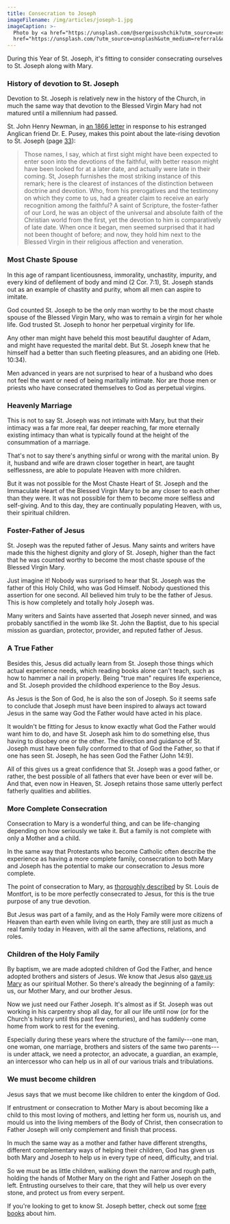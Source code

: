 ```yaml
---
title: Consecration to Joseph
imageFilename: /img/articles/joseph-1.jpg
imageCaption: >-
  Photo by <a href="https://unsplash.com/@sergeisushchik?utm_source=unsplash&utm_medium=referral&utm_content=creditCopyText">Sergei Sushchik</a> on <a
  href="https://unsplash.com/?utm_source=unsplash&utm_medium=referral&utm_content=creditCopyText">Unsplash</a>
---
```


During this Year of St. Joseph, it's fitting to consider consecrating ourselves to St. Joseph along with Mary.

### History of devotion to St. Joseph

Devotion to St. Joseph is relatively new in the history of the Church, in much the same way that devotion to the Blessed Virgin Mary had not matured until a millennium had passed.

St. John Henry Newman, in [an 1866 letter](/books/st-john-henry-newman-reply-to-eirenicon.html) in response to his estranged Anglican friend Dr. E. Pusey, makes this point about the late-rising devotion to St. Joseph (page [33](https://archive.org/details/a600343600newmuoft/page/n37?view=theater&q=joseph)):

> Those names, I say, which at first sight might have been expected to enter soon into the devotions of the faithful, with better reason might have been looked for at a later date, and actually were late in their coming. St, Joseph furnishes the most striking instance of this remark; here is the clearest of instances of the distinction between doctrine and devotion. Who, from his prerogatives and the testimony on which they come to us, had a greater claim to receive an early recognition among the faithful? A saint of Scripture, the foster-father of our Lord, he was an object of the universal and absolute faith of the Christian world from the first, yet the devotion to him is comparatively of late date. When once it began, men seemed surprised that it had not been thought of before; and now, they hold him next to the Blessed Virgin in their religious affection and veneration.

### Most Chaste Spouse

In this age of rampant licentiousness, immorality, unchastity, impurity, and every kind of defilement of body and mind (2 Cor. 7:1), St. Joseph stands out as an example of chastity and purity, whom all men can aspire to imitate.

God counted St. Joseph to be the only man worthy to be the most chaste spouse of the Blessed Virgin Mary, who was to remain a virgin for her whole life. God trusted St. Joseph to honor her perpetual virginity for life.

Any other man might have beheld this most beautiful daughter of Adam, and might have requested the marital debt. But St. Joseph knew that he himself had a better than such fleeting pleasures, and an abiding one (Heb. 10:34).

Men advanced in years are not surprised to hear of a husband who does not feel the want or need of being maritally intimate. Nor are those men or priests who have consecrated themselves to God as perpetual virgins.

### Heavenly Marriage

This is not to say St. Joseph was not intimate with Mary, but that their intimacy was a far more real, far deeper reaching, far more eternally existing intimacy than what is typically found at the height of the consummation of a marriage.

That's not to say there's anything sinful or wrong with the marital union. By it, husband and wife are drawn closer together in heart, are taught selflessness, are able to populate Heaven with more children.

But it was not possible for the Most Chaste Heart of St. Joseph and the Immaculate Heart of the Blessed Virgin Mary to be any closer to each other than they were. It was not possible for them to become more selfless and self-giving. And to this day, they are continually populating Heaven, with us, their spiritual children.

### Foster-Father of Jesus

St. Joseph was the reputed father of Jesus. Many saints and writers have made this the highest dignity and glory of St. Joseph, higher than the fact that he was counted worthy to become the most chaste spouse of the Blessed Virgin Mary.

Just imagine it! Nobody was surprised to hear that St. Joseph was the father of this Holy Child, who was God Himself. Nobody questioned this assertion for one second. All believed him truly to be the father of Jesus. This is how completely and totally holy Joseph was.

Many writers and Saints have asserted that Joseph never sinned, and was probably sanctified in the womb like St. John the Baptist, due to his special mission as guardian, protector, provider, and reputed father of Jesus.

### A True Father

Besides this, Jesus did actually learn from St. Joseph those things which actual experience needs, which reading books alone can't teach, such as how to hammer a nail in properly. Being "true man" requires life experience, and St. Joseph provided the childhood experience to the Boy Jesus.

As Jesus is the Son of God, he is also the son of Joseph. So it seems safe to conclude that Joseph must have been inspired to always act toward Jesus in the same way God the Father would have acted in his place.

It wouldn't be fitting for Jesus to know exactly what God the Father would want him to do, and have St. Joseph ask him to do something else, thus having to disobey one or the other. The direction and guidance of St. Joseph must have been fully conformed to that of God the Father, so that if one has seen St. Joseph, he has seen God the Father (John 14:9).

All of this gives us a great confidence that St. Joseph was a good father, or rather, the best possible of all fathers that ever have been or ever will be. And that, even now in Heaven, St. Joseph retains those same utterly perfect fatherly qualities and abilities.

### More Complete Consecration

Consecration to Mary is a wonderful thing, and can be life-changing depending on how seriously we take it. But a family is not complete with only a Mother and a child.

In the same way that Protestants who become Catholic often describe the experience as having a more complete family, consecration to both Mary and Joseph has the potential to make our consecration to Jesus more complete.

The point of consecration to Mary, as [thoroughly described](/books/true-devotion-to-mary.html) by St. Louis de Montfort, is to be more perfectly consecrated to Jesus, for this is the true purpose of any true devotion.

But Jesus was part of a family, and as the Holy Family were more citizens of Heaven than earth even while living on earth, they are still just as much a real family today in Heaven, with all the same affections, relations, and roles.

### Children of the Holy Family

By baptism, we are made adopted children of God the Father, and hence adopted brothers and sisters of Jesus. We know that Jesus also [gave us Mary](/posts/2021-06-17-consecration-to-mary.html) as our spiritual Mother. So there's already the beginning of a family: us, our Mother Mary, and our brother Jesus.

Now we just need our Father Joseph. It's almost as if St. Joseph was out working in his carpentry shop all day, for all our life until now (or for the Church's history until this past few centuries), and has suddenly come home from work to rest for the evening.

Especially during these years where the structure of the family---one man, one woman, one marriage, brothers and sisters of the same two parents---is under attack, we need a protector, an advocate, a guardian, an example, an intercessor who can help us in all of our various trials and tribulations.

### We must become children

Jesus says that we must become like children to enter the kingdom of God.

If entrustment or consecration to Mother Mary is about becoming like a child to this most loving of mothers, and letting her form us, nourish us, and mould us into the living members of the Body of Christ, then consecration to Father Joseph will only complement and finish that process.

In much the same way as a mother and father have different strengths, different complementary ways of helping their children, God has given us both Mary and Joseph to help us in every type of need, difficulty, and trial.

So we must be as little children, walking down the narrow and rough path, holding the hands of Mother Mary on the right and Father Joseph on the left. Entrusting ourselves to their care, that they will help us over every stone, and protect us from every serpent.

If you're looking to get to know St. Joseph better, check out some [free books](/joseph.html) about him.
